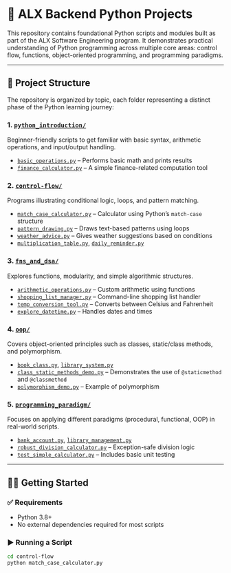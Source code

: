 # 🐍 ALX Backend Python Projects

This repository contains foundational Python scripts and modules built as part of the ALX Software Engineering program. It demonstrates practical understanding of Python programming across multiple core areas: control flow, functions, object-oriented programming, and programming paradigms.

---

## 📁 Project Structure

The repository is organized by topic, each folder representing a distinct phase of the Python learning journey:

### 1. [`python_introduction/`](./alx_be_python/python_introduction/)
Beginner-friendly scripts to get familiar with basic syntax, arithmetic operations, and input/output handling.

- [`basic_operations.py`](./alx_be_python-main/python_introduction/basic_operations.py) – Performs basic math and prints results  
- [`finance_calculator.py`](./alx_be_python-main/python_introduction/finance_calculator.py) – A simple finance-related computation tool

### 2. [`control-flow/`](./alx_be_python-main/control-flow/)
Programs illustrating conditional logic, loops, and pattern matching.

- [`match_case_calculator.py`](./alx_be_python-main/control-flow/match_case_calculator.py) – Calculator using Python’s `match-case` structure  
- [`pattern_drawing.py`](./alx_be_python-main/control-flow/pattern_drawing.py) – Draws text-based patterns using loops  
- [`weather_advice.py`](./alx_be_python-main/control-flow/weather_advice.py) – Gives weather suggestions based on conditions  
- [`multiplication_table.py`](./alx_be_python-main/control-flow/multiplication_table.py), [`daily_reminder.py`](./alx_be_python-main/control-flow/daily_reminder.py)

### 3. [`fns_and_dsa/`](./alx_be_python-main/fns_and_dsa/)
Explores functions, modularity, and simple algorithmic structures.

- [`arithmetic_operations.py`](./alx_be_python-main/fns_and_dsa/arithmetic_operations.py) – Custom arithmetic using functions  
- [`shopping_list_manager.py`](./alx_be_python-main/fns_and_dsa/shopping_list_manager.py) – Command-line shopping list handler  
- [`temp_conversion_tool.py`](./alx_be_python-main/fns_and_dsa/temp_conversion_tool.py) – Converts between Celsius and Fahrenheit  
- [`explore_datetime.py`](./alx_be_python-main/fns_and_dsa/explore_datetime.py) – Handles dates and times

### 4. [`oop/`](./alx_be_python-main/oop/)
Covers object-oriented principles such as classes, static/class methods, and polymorphism.

- [`book_class.py`](./alx_be_python-main/oop/book_class.py), [`library_system.py`](./alx_be_python-main/oop/library_system.py)  
- [`class_static_methods_demo.py`](./alx_be_python-main/oop/class_static_methods_demo.py) – Demonstrates the use of `@staticmethod` and `@classmethod`  
- [`polymorphism_demo.py`](./alx_be_python-main/oop/polymorphism_demo.py) – Example of polymorphism

### 5. [`programming_paradigm/`](./alx_be_python-main/programming_paradigm/)
Focuses on applying different paradigms (procedural, functional, OOP) in real-world scripts.

- [`bank_account.py`](./alx_be_python-main/programming_paradigm/bank_account.py), [`library_management.py`](./alx_be_python-main/programming_paradigm/library_management.py)  
- [`robust_division_calculator.py`](./alx_be_python-main/programming_paradigm/robust_division_calculator.py) – Exception-safe division logic  
- [`test_simple_calculator.py`](./alx_be_python-main/programming_paradigm/test_simple_calculator.py) – Includes basic unit testing

---

## 🧑‍💻 Getting Started

### ✅ Requirements
- Python 3.8+
- No external dependencies required for most scripts

### ▶️ Running a Script

```bash
cd control-flow
python match_case_calculator.py
